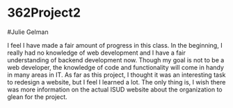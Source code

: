 # 362Project2
#Julie Gelman

I feel I have made a fair amount of progress in this class. In the beginning, I really had no knowledge of web development and I have a fair understanding of backend development now. Though my goal is not to be a web developer, the knowledge of code and functionality will come in handy in many areas in IT. As far as this project, I thought it was an interesting task to redesign a website, but I feel I learned a lot. The only thing is, I wish there was more information on the actual ISUD website about the organization to glean for the project.
